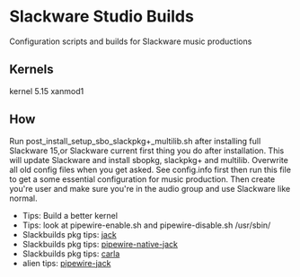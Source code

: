 # Slackware Studio Builds

Configuration scripts and builds for Slackware music productions

## Kernels

kernel 5.15 xanmod1

## How

Run post_install_setup_sbo_slackpkg+_multilib.sh after installing full
Slackware 15,or Slackware current first thing you do after installation.
This will update Slackware and install sbopkg, slackpkg+ and multilib.
Overwrite all old config files when you get asked.
See config.info first then run this file to get a some essential configuration
for music production. Then create you're user and make sure you're in the audio
group and use Slackware like normal.

* Tips: Build a better kernel
* Tips: look at pipewire-enable.sh and pipewire-disable.sh /usr/sbin/
* Slackbuilds pkg tips: [jack](https://slackbuilds.org/repository/15.0/audio/jack/)
* Slackbuilds pkg tips: [pipewire-native-jack](https://slackbuilds.org/repository/15.0/audio/pipewire-native-jack/)
* Slackbuilds pkg tips: [carla](https://slackbuilds.org/repository/15.0/audio/carla/)
* alien tips: [pipewire-jack](http://www.slackware.com/~alien/slackbuilds/pipewire-jack/)

